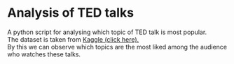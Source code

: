 # Analysis of TED talks
A python script for analysing which topic of TED talk is most popular.<br/>
The dataset is taken from <a href="https://www.kaggle.com/rounakbanik/ted-talks">Kaggle (click here).</a><br/>
By this we can observe which topics are the most liked among the audience who watches these talks.
